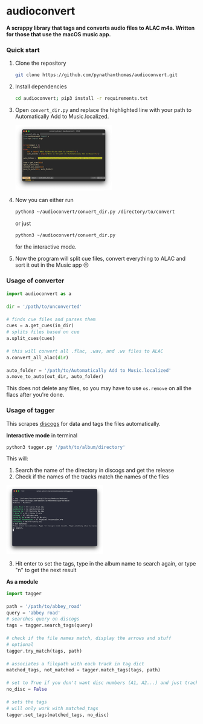 # audioconvert

**A scrappy library that tags and converts audio files to ALAC m4a. Written for those that use the macOS music app.**

### Quick start

1. Clone the repository

   ```bash
   git clone https://github.com/pynathanthomas/audioconvert.git
   ```

2. Install dependencies

   ```bash
   cd audioconvert; pip3 install -r requirements.txt
   ```

3. Open `convert_dir.py` and replace the highlighted line with your path to Automatically Add to Music.localized.

   <img src="demo/demo3.png" style="zoom:25%;" />

4. Now you can either run

   ```bash
   python3 ~/audioconvert/convert_dir.py /directory/to/convert
   ```

   or just

   ```bash
   python3 ~/audioconvert/convert_dir.py
   ```

   for the interactive mode.

5. Now the program will split cue files, convert everything to ALAC and sort it out in the Music app 😐

### Usage of converter

```python
import audioconvert as a

dir = '/path/to/unconverted'

# finds cue files and parses them
cues = a.get_cues(in_dir)
# splits files based on cue
a.split_cues(cues)

# this will convert all .flac, .wav, and .wv files to ALAC
a.convert_all_alac(dir)

auto_folder = '/path/to/Automatically Add to Music.localized'
a.move_to_auto(out_dir, auto_folder)
```

This does not delete any files, so you may have to use `os.remove` on all the flacs after you're done.

### Usage of tagger

This scrapes [discogs](https://www.discogs.com/) for data and tags the files automatically.

**Interactive mode** in terminal

```bash
python3 tagger.py '/path/to/album/directory'
```

This will:

1. Search the name of the directory in discogs and get the release
2. Check if the names of the tracks match the names of the files

<img src="demo/demo1.png" style="zoom: 25%;" />

3. Hit enter to set the tags, type in the album name to search again, or type "n" to get the next result

**As a module**

```python
import tagger

path = '/path/to/abbey_road'
query = 'abbey road'
# searches query on discogs
tags = tagger.search_tags(query)

# check if the file names match, display the arrows and stuff
# optional
tagger.try_match(tags, path)

# associates a filepath with each track in tag dict
matched_tags, not_matched = tagger.match_tags(tags, path)

# set to True if you don't want disc numbers (A1, A2...) and just track numbers (1, 2...)
no_disc = False

# sets the tags
# will only work with matched_tags
tagger.set_tags(matched_tags, no_disc)
```
